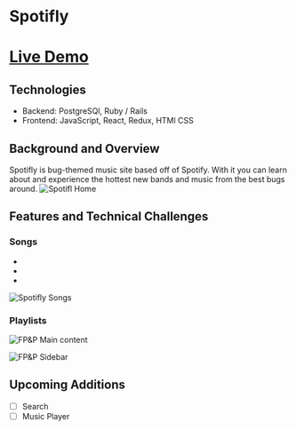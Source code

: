 # Spotifly
# [Live Demo](https://spotifly-app.herokuapp.com/#/)


## Technologies
 * Backend: PostgreSQl, Ruby / Rails
 * Frontend: JavaScript, React, Redux, HTMl CSS

## Background and Overview

Spotifly is bug-themed music site based off of Spotify. With it you can learn about and experience the hottest new bands and music from the best bugs around. 
![Spotifl Home](./screenshots/home.png)
## Features and Technical Challenges

### Songs
* 
* 
* 
![Spotifly Songs ](./screenshots/players.png)
### Playlists

![FP&P Main content](./screenshots/main.png)

![FP&P Sidebar](./screenshots/sidebar.png)

## Upcoming Additions
- [ ] Search
- [ ] Music Player
